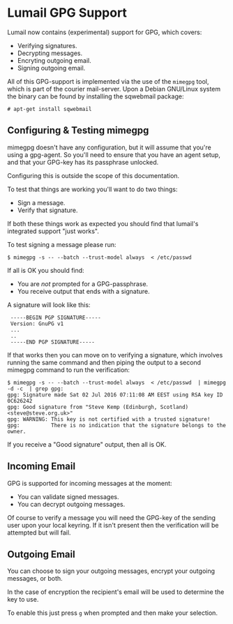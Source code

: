 Lumail GPG Support
==================

Lumail now contains (experimental) support for GPG, which covers:

* Verifying signatures.
* Decrypting messages.
* Encryting outgoing email.
* Signing outgoing email.

All of this GPG-support is implemented via the use of the `mimegpg` tool, which is part of the courier mail-server.  Upon a Debian GNU/Linux system the binary can be found by installing the sqwebmail package:

    # apt-get install sqwebmail



Configuring & Testing mimegpg
-----------------------------

mimegpg doesn't have any configuration, but it will assume that you're using a gpg-agent.  So you'll need to ensure that you have an agent setup, and that your GPG-key has its passphrase unlocked.

Configuring this is outside the scope of this documentation.

To test that things are working you'll want to do two things:

* Sign a message.
* Verify that signature.

If both these things work as expected you should find that lumail's integrated support "just works".

To test signing a message please run:

    $ mimegpg -s -- --batch --trust-model always  < /etc/passwd

If all is OK you should find:

* You are _not_ prompted for a GPG-passphrase.
* You receive output that ends with a signature.

A signature will look like this:

     -----BEGIN PGP SIGNATURE-----
     Version: GnuPG v1
     ...
     ..
     -----END PGP SIGNATURE-----


If that works then you can move on to verifying a signature, which involves running the same command and then piping the output to a second mimegpg command to run the verification:

    $ mimegpg -s -- --batch --trust-model always  < /etc/passwd  | mimegpg -d -c  | grep gpg:
    gpg: Signature made Sat 02 Jul 2016 07:11:08 AM EEST using RSA key ID 0C626242
    gpg: Good signature from "Steve Kemp (Edinburgh, Scotland) <steve@steve.org.uk>"
    gpg: WARNING: This key is not certified with a trusted signature!
    gpg:          There is no indication that the signature belongs to the owner.

If you receive a "Good signature" output, then all is OK.


Incoming Email
--------------

GPG is supported for incoming messages at the moment:

* You can validate signed messages.
* You can decrypt outgoing messages.

Of course to verify a message you will need the GPG-key of the sending user upon your local keyring.  If it isn't present then the verification will be attempted but will fail.


Outgoing Email
--------------

You can choose to sign your outgoing messages, encrypt your outgoing messages, or both.

In the case of encryption the recipient's email will be used to determine the key to use.

To enable this just press `g` when prompted and then make your selection.
